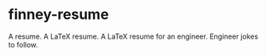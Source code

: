 # finney-resume
A resume. A LaTeX resume. A LaTeX resume for an engineer. Engineer jokes to follow.
